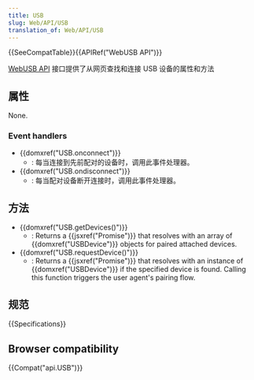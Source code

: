 ```yaml
---
title: USB
slug: Web/API/USB
translation_of: Web/API/USB
---
```

{{SeeCompatTable}}{{APIRef("WebUSB API")}}

[WebUSB API](/en-US/docs/Web/API/WebUSB_API) 接口提供了从网页查找和连接 USB 设备的属性和方法

## 属性

None.

### Event handlers

- {{domxref("USB.onconnect")}}
  - : 每当连接到先前配对的设备时，调用此事件处理器。
- {{domxref("USB.ondisconnect")}}
  - : 每当配对设备断开连接时，调用此事件处理器。

## 方法

- {{domxref("USB.getDevices()")}}
  - : Returns a {{jsxref("Promise")}} that resolves with an array of {{domxref("USBDevice")}} objects for paired attached devices.
- {{domxref("USB.requestDevice()")}}
  - : Returns a {{jsxref("Promise")}} that resolves with an instance of {{domxref("USBDevice")}} if the specified device is found. Calling this function triggers the user agent's pairing flow.

## 规范

{{Specifications}}

## Browser compatibility

{{Compat("api.USB")}}
